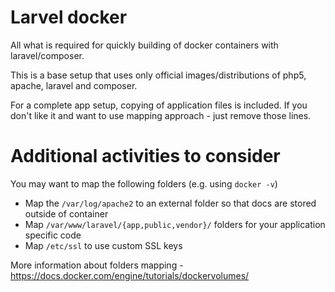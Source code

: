# Larvel docker

All what is required for quickly building of docker containers with laravel/composer.

This is a base setup that uses only official images/distributions of php5, apache, laravel and composer. 

For a complete app setup, copying of application files is included. If you don't like it and want to use mapping approach - just remove those lines.

# Additional activities to consider

You may want to map the following folders (e.g. using `docker -v`)
- Map the `/var/log/apache2` to an external folder so that docs are stored outside of container
- Map `/var/www/laravel/{app,public,vendor}/` folders for your application specific code
- Map `/etc/ssl` to use custom SSL keys

More information about folders mapping - https://docs.docker.com/engine/tutorials/dockervolumes/
